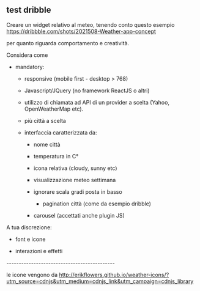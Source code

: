 test dribble
-----------

Creare un widget relativo al meteo, tenendo conto questo esempio https://dribbble.com/shots/2021508-Weather-app-concept

per quanto riguarda comportamento e creatività.



Considera come

- mandatory:

  - responsive (mobile first - desktop > 768)

  - Javascript/JQuery (no framework ReactJS o altri)

  - utilizzo di chiamata ad API di un provider a scelta (Yahoo, OpenWeatherMap etc).

  - più città a scelta

  - interfaccia caratterizzata da:

    - nome città

    - temperatura in C°

    - icona relativa (cloudy, sunny etc)

    - visualizzazione meteo settimana

    - ignorare scala gradi posta in basso

        - pagination città (come da esempio dribble)

    - carousel (accettati anche plugin JS)



A tua discrezione:

- font e icone

- interazioni e effetti


--------------------------------------------<!-- markdownlint-capture -->

le icone vengono da
http://erikflowers.github.io/weather-icons/?utm_source=cdnjs&utm_medium=cdnjs_link&utm_campaign=cdnjs_library